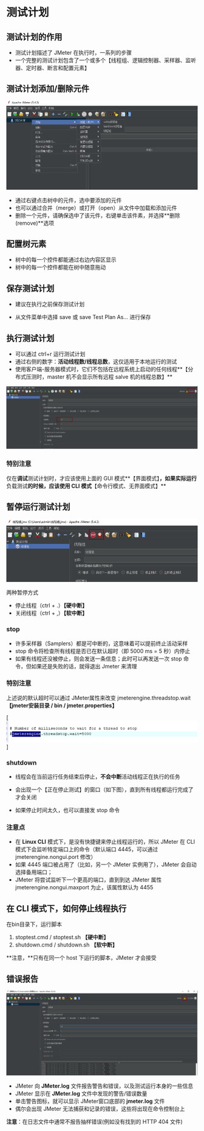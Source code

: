 # 测试计划 

## 测试计划的作用

- 测试计划描述了 JMeter 在执行时，一系列的步骤
- 一个完整的测试计划包含了一个或多个【线程组、逻辑控制器、采样器、监听器、定时器、断言和配置元素】

 

## 测试计划添加/删除元件

![img](./images/test1.png)

- 通过右键点击树中的元件，选中要添加的元件
- 也可以通过合并（merge）或打开（open）从文件中加载和添加元件
- 删除一个元件，请确保选中了该元件，右键单击该件素，并选择**删除(remove)**选项

 

## 配置树元素

- 树中的每一个控件都能通过右边内容区显示
- 树中的每一个控件都能在树中随意拖动

## 保存测试计划

+ 建议在执行之前保存测试计划

+ 从文件菜单中选择 save 或 save Test Plan As… 进行保存

## 执行测试计划

- 可以通过 ctrl+r 运行测试计划
- 通过右侧的数字：**活动线程数/线程总数**，这仅适用于本地运行的测试
- 使用客户端-服务器模式时，它们不包括在远程系统上启动的任何线程**【分布式压测时，master 机不会显示所有远程 salve 机的线程总数】**

![img](./images/test2.png)

 

### 特别注意

仅在**调试**测试计划时，才应该使用上面的 GUI 模式**【界面模式】**，如果实际运行**负载测试**的时候，应该使用 CLI 模式**【命令行模式、无界面模式】**

 

## 暂停运行测试计划

![img](./images/test3.png)

两种暂停方式

- 停止线程（ctrl + .）**【硬中断】**
- 关闭线程（ctrl + ,）**【软中断】**

### stop

- 许多采样器（Samplers）都是可中断的，这意味着可以提前终止活动采样
- stop 命令将检查所有线程是否已在默认超时（即 5000 ms = 5 秒）内停止
- 如果有线程还没被停止，则会发送一条信息；此时可以再发送一次 stop 命令，但如果还是失败的话，就得退出 Jmeter 来清理

 

### 特别注意

上述说的默认超时可以通过 JMeter属性来改变 jmeterengine.threadstop.wait **【jmeter安装目录 / bin / jmeter.properties】**

[![img](./images/jmeter.png)]

 

### shutdown

- 线程会在当前运行任务结束后停止，**不会中断**活动线程正在执行的任务

- 会出现一个【正在停止测试】的窗口（如下图），直到所有线程都运行完成了才会关闭

- 如果停止时间太久，也可以直接发 stop 命令

  

### 注意点

- 在 **Linux CLI** 模式下，是没有快捷键来停止线程运行的，所以 JMeter 在 CLI 模式下会监听特定端口上的命令（默认端口 4445，可以通过 jmeterengine.nongui.port 修改）
- 如果 4445 端口被占用了（比如，另一个 JMeter 实例用了），JMeter 会自动选择备用端口；
- JMeter 将尝试监听下一个更高的端口，直到到达 JMeter 属性 jmeterengine.nongui.maxport 为止，该属性默认为 4455

 

## 在 CLI 模式下，如何停止线程执行

在bin目录下，运行脚本

1. stoptest.cmd / stoptest.sh **【硬中断】**
2. shutdown.cmd / shutdown.sh **【软中断】**

**注意，**只有在同一个 host 下运行的脚本，JMeter 才会接受



## 错误报告

![report](./images/report.png)

+ JMeter 向 **JMeter.log** 文件报告警告和错误，以及测试运行本身的一些信息
+ JMeter 显示在 **JMeter.log** 文件中发现的警告/错误数量
+ 单击警告图标，就可以显示 JMeter窗口底部的 **jmeter.log** 文件
+ 偶尔会出现 JMeter 无法捕获和记录的错误，这些将出现在命令控制台上

**注意**：在日志文件中通常不报告抽样错误(例如没有找到的 HTTP 404 文件)